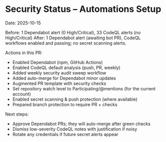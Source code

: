 # Security Status – Automations Setup

Date: 2025-10-15

Before: 1 Dependabot alert (0 High/Critical), 33 CodeQL alerts (no High/Critical)
After: 1 Dependabot alert (awaiting bot PR), CodeQL workflows enabled and passing; no secret scanning alerts.

Actions in this PR:
- Enabled Dependabot (npm, GitHub Actions)
- Enabled CodeQL default analysis (push, PR, weekly)
- Added weekly security audit sweep workflow
- Added auto-merge for Dependabot minor updates
- Augmented PR template with security checks
- Set repository watch level to Participating/@mentions (for the current account)
- Enabled secret scanning & push protection (where available)
- Prepared branch protection to require PR + checks

Next steps:
- Approve Dependabot PRs; they will auto-merge after green checks
- Dismiss low-severity CodeQL notes with justification if noisy
- Rotate any credentials if future secret alerts appear

